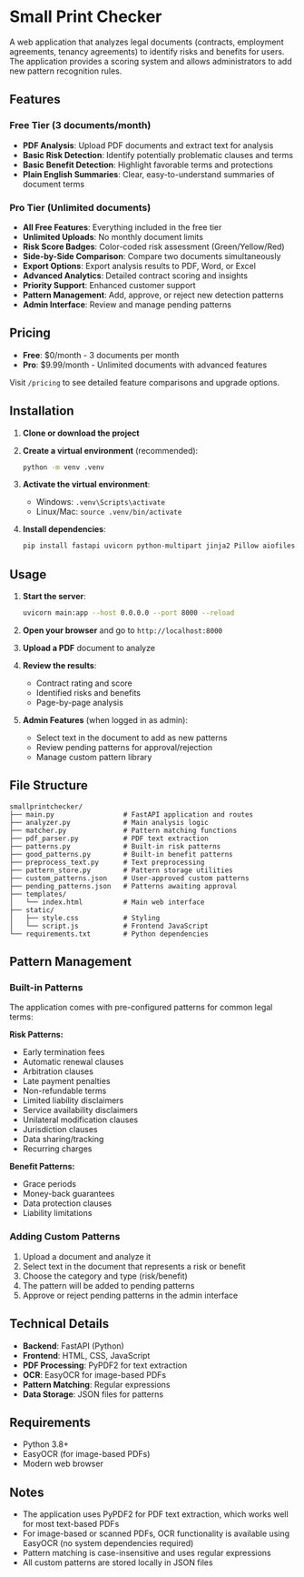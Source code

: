 # Small Print Checker

A web application that analyzes legal documents (contracts, employment agreements, tenancy agreements) to identify risks and benefits for users. The application provides a scoring system and allows administrators to add new pattern recognition rules.

## Features

### Free Tier (3 documents/month)
- **PDF Analysis**: Upload PDF documents and extract text for analysis
- **Basic Risk Detection**: Identify potentially problematic clauses and terms
- **Basic Benefit Detection**: Highlight favorable terms and protections
- **Plain English Summaries**: Clear, easy-to-understand summaries of document terms

### Pro Tier (Unlimited documents)
- **All Free Features**: Everything included in the free tier
- **Unlimited Uploads**: No monthly document limits
- **Risk Score Badges**: Color-coded risk assessment (Green/Yellow/Red)
- **Side-by-Side Comparison**: Compare two documents simultaneously
- **Export Options**: Export analysis results to PDF, Word, or Excel
- **Advanced Analytics**: Detailed contract scoring and insights
- **Priority Support**: Enhanced customer support
- **Pattern Management**: Add, approve, or reject new detection patterns
- **Admin Interface**: Review and manage pending patterns

## Pricing

- **Free**: $0/month - 3 documents per month
- **Pro**: $9.99/month - Unlimited documents with advanced features

Visit `/pricing` to see detailed feature comparisons and upgrade options.

## Installation

1. **Clone or download the project**
2. **Create a virtual environment** (recommended):
   ```bash
   python -m venv .venv
   ```

3. **Activate the virtual environment**:
   - Windows: `.venv\Scripts\activate`
   - Linux/Mac: `source .venv/bin/activate`

4. **Install dependencies**:
   ```bash
   pip install fastapi uvicorn python-multipart jinja2 Pillow aiofiles PyPDF2 easyocr
   ```

## Usage

1. **Start the server**:
   ```bash
   uvicorn main:app --host 0.0.0.0 --port 8000 --reload
   ```

2. **Open your browser** and go to `http://localhost:8000`

3. **Upload a PDF** document to analyze

4. **Review the results**:
   - Contract rating and score
   - Identified risks and benefits
   - Page-by-page analysis

5. **Admin Features** (when logged in as admin):
   - Select text in the document to add as new patterns
   - Review pending patterns for approval/rejection
   - Manage custom pattern library

## File Structure

```
smallprintchecker/
├── main.py                 # FastAPI application and routes
├── analyzer.py             # Main analysis logic
├── matcher.py              # Pattern matching functions
├── pdf_parser.py           # PDF text extraction
├── patterns.py             # Built-in risk patterns
├── good_patterns.py        # Built-in benefit patterns
├── preprocess_text.py      # Text preprocessing
├── pattern_store.py        # Pattern storage utilities
├── custom_patterns.json    # User-approved custom patterns
├── pending_patterns.json   # Patterns awaiting approval
├── templates/
│   └── index.html          # Main web interface
├── static/
│   ├── style.css           # Styling
│   └── script.js           # Frontend JavaScript
└── requirements.txt        # Python dependencies
```

## Pattern Management

### Built-in Patterns
The application comes with pre-configured patterns for common legal terms:

**Risk Patterns:**
- Early termination fees
- Automatic renewal clauses
- Arbitration clauses
- Late payment penalties
- Non-refundable terms
- Limited liability disclaimers
- Service availability disclaimers
- Unilateral modification clauses
- Jurisdiction clauses
- Data sharing/tracking
- Recurring charges

**Benefit Patterns:**
- Grace periods
- Money-back guarantees
- Data protection clauses
- Liability limitations

### Adding Custom Patterns
1. Upload a document and analyze it
2. Select text in the document that represents a risk or benefit
3. Choose the category and type (risk/benefit)
4. The pattern will be added to pending patterns
5. Approve or reject pending patterns in the admin interface

## Technical Details

- **Backend**: FastAPI (Python)
- **Frontend**: HTML, CSS, JavaScript
- **PDF Processing**: PyPDF2 for text extraction
- **OCR**: EasyOCR for image-based PDFs
- **Pattern Matching**: Regular expressions
- **Data Storage**: JSON files for patterns

## Requirements

- Python 3.8+
- EasyOCR (for image-based PDFs)
- Modern web browser

## Notes

- The application uses PyPDF2 for PDF text extraction, which works well for most text-based PDFs
- For image-based or scanned PDFs, OCR functionality is available using EasyOCR (no system dependencies required)
- Pattern matching is case-insensitive and uses regular expressions
- All custom patterns are stored locally in JSON files
